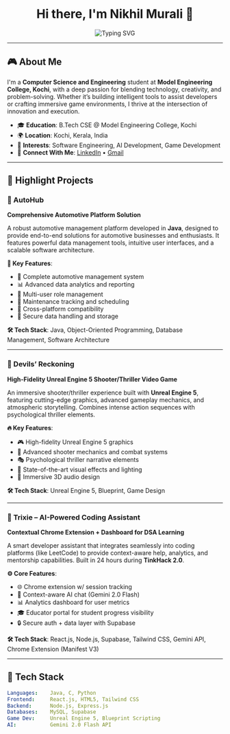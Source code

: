 <h1 align="center">Hi there, I'm Nikhil Murali 👋</h1>

<div align="center">
  <img src="https://readme-typing-svg.herokuapp.com?font=Fira+Code&size=28&pause=1000&center=true&vCenter=true&width=600&lines=Full-Stack+Developer;AI+%26+Game+Development+Enthusiast;Computer+Science+Student+@+MEC;" alt="Typing SVG" />
</div>

---

## 🎮 About Me

I'm a **Computer Science and Engineering** student at **Model Engineering College, Kochi**, with a deep passion for blending technology, creativity, and problem-solving. Whether it’s building intelligent tools to assist developers or crafting immersive game environments, I thrive at the intersection of innovation and execution.
 
- 🎓 **Education**: B.Tech CSE @ Model Engineering College, Kochi  
- 🌍 **Location**: Kochi, Kerala, India  
- 🧠 **Interests**: Software Engineering, AI Development, Game Development  
- 🔗 **Connect With Me**: [LinkedIn](https://www.linkedin.com/in/nikhil-m-110953251/) • [Gmail](mailto:nikhilmurali.mec@gmail.com)

---

## 🚀 Highlight Projects

### 🚗 AutoHub  
**Comprehensive Automotive Platform Solution**

A robust automotive management platform developed in **Java**, designed to provide end-to-end solutions for automotive businesses and enthusiasts. It features powerful data management tools, intuitive user interfaces, and a scalable software architecture.

**🔧 Key Features**:
- 🚗 Complete automotive management system  
- 📊 Advanced data analytics and reporting  
- 👥 Multi-user role management  
- 🔧 Maintenance tracking and scheduling  
- 📱 Cross-platform compatibility  
- 🔐 Secure data handling and storage  

**🛠️ Tech Stack**: Java, Object-Oriented Programming, Database Management, Software Architecture

---

### 🎯 Devils’ Reckoning  
**High-Fidelity Unreal Engine 5 Shooter/Thriller Video Game**

An immersive shooter/thriller experience built with **Unreal Engine 5**, featuring cutting-edge graphics, advanced gameplay mechanics, and atmospheric storytelling. Combines intense action sequences with psychological thriller elements.

**🔥 Key Features**:
- 🎮 High-fidelity Unreal Engine 5 graphics  
- 🔫 Advanced shooter mechanics and combat systems  
- 🎭 Psychological thriller narrative elements  
- 🌟 State-of-the-art visual effects and lighting  
- 🎵 Immersive 3D audio design  

**🛠️ Tech Stack**: Unreal Engine 5, Blueprint, Game Design

---

### 🤖 Trixie – AI-Powered Coding Assistant  
**Contextual Chrome Extension + Dashboard for DSA Learning**

A smart developer assistant that integrates seamlessly into coding platforms (like LeetCode) to provide context-aware help, analytics, and mentorship capabilities. Built in 24 hours during **TinkHack 2.0**.

**⚙️ Core Features**:
- 🌐 Chrome extension w/ session tracking  
- 🧠 Context-aware AI chat (Gemini 2.0 Flash)  
- 📊 Analytics dashboard for user metrics  
- 🎓 Educator portal for student progress visibility  
- 🔒 Secure auth + data layer with Supabase  

**🛠️ Tech Stack**: React.js, Node.js, Supabase, Tailwind CSS, Gemini API, Chrome Extension (Manifest V3)

---

## 🧰 Tech Stack

```yaml
Languages:    Java, C, Python
Frontend:     React.js, HTML5, Tailwind CSS  
Backend:      Node.js, Express.js  
Databases:    MySQL, Supabase  
Game Dev:     Unreal Engine 5, Blueprint Scripting  
AI:           Gemini 2.0 Flash API  
